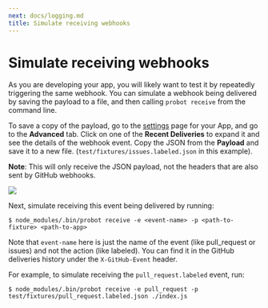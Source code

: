 ```yaml
---
next: docs/logging.md
title: Simulate receiving webhooks
---
```


# Simulate receiving webhooks

As you are developing your app, you will likely want to test it by repeatedly triggering the same webhook. You can simulate a webhook being delivered by saving the payload to a file, and then calling `probot receive` from the command line.

To save a copy of the payload, go to the [settings](https://github.com/settings/apps) page for your App, and go to the **Advanced** tab. Click on one of the **Recent Deliveries** to expand it and see the details of the webhook event. Copy the JSON from the **Payload** and save it to a new file. (`test/fixtures/issues.labeled.json` in this example).

**Note**: This will only receive the JSON payload, not the headers that are also sent by GitHub webhooks.

![](https://user-images.githubusercontent.com/173/28491924-e03e91f2-6ebe-11e7-9570-6d48da68c6ca.png)

Next, simulate receiving this event being delivered by running:

    $ node_modules/.bin/probot receive -e <event-name> -p <path-to-fixture> <path-to-app>

Note that `event-name` here is just the name of the event (like pull_request or issues) and not the action (like labeled). You can find it in the GitHub deliveries history under the `X-GitHub-Event` header.

For example, to simulate receiving the `pull_request.labeled` event, run:

    $ node_modules/.bin/probot receive -e pull_request -p test/fixtures/pull_request.labeled.json ./index.js

